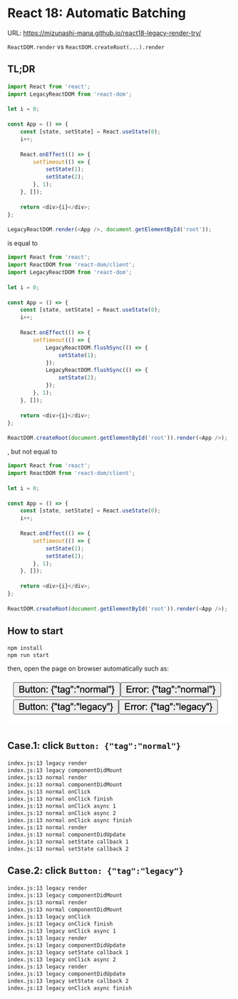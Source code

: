 # React 18: Automatic Batching

URL: https://mizunashi-mana.github.io/react18-legacy-render-try/

`ReactDOM.render` vs `ReactDOM.createRoot(...).render`

## TL;DR

```javascript
import React from 'react';
import LegacyReactDOM from 'react-dom';

let i = 0;

const App = () => {
    const [state, setState] = React.useState(0);
    i++;

    React.onEffect(() => {
        setTimeout(() => {
            setState(1);
            setState(2);
        }, 1);
    }, []);

    return <div>{i}</div>;
};

LegacyReactDOM.render(<App />, document.getElementById('root'));
```

is equal to

```javascript
import React from 'react';
import ReactDOM from 'react-dom/client';
import LegacyReactDOM from 'react-dom';

let i = 0;

const App = () => {
    const [state, setState] = React.useState(0);
    i++;

    React.onEffect(() => {
        setTimeout(() => {
            LegacyReactDOM.flushSync(() => {
                setState(1);
            });
            LegacyReactDOM.flushSync(() => {
                setState(2);
            });
        }, 1);
    }, []);

    return <div>{i}</div>;
};

ReactDOM.createRoot(document.getElementById('root')).render(<App />);
```

, but not equal to

```javascript
import React from 'react';
import ReactDOM from 'react-dom/client';

let i = 0;

const App = () => {
    const [state, setState] = React.useState(0);
    i++;

    React.onEffect(() => {
        setTimeout(() => {
            setState(1);
            setState(2);
        }, 1);
    }, []);

    return <div>{i}</div>;
};

ReactDOM.createRoot(document.getElementById('root')).render(<App />);
```

## How to start

```
npm install
npm run start
```

then, open the page on browser automatically such as:

![](./public/example-screenshot.png)

## Case.1: click `Button: {"tag":"normal"}`

```
index.js:13 legacy render
index.js:13 legacy componentDidMount
index.js:13 normal render
index.js:13 normal componentDidMount
index.js:13 normal onClick
index.js:13 normal onClick finish
index.js:13 normal onClick async 1
index.js:13 normal onClick async 2
index.js:13 normal onClick async finish
index.js:13 normal render
index.js:13 normal componentDidUpdate
index.js:13 normal setState callback 1
index.js:13 normal setState callback 2
```

## Case.2: click `Button: {"tag":"legacy"}`

```
index.js:13 legacy render
index.js:13 legacy componentDidMount
index.js:13 normal render
index.js:13 normal componentDidMount
index.js:13 legacy onClick
index.js:13 legacy onClick finish
index.js:13 legacy onClick async 1
index.js:13 legacy render
index.js:13 legacy componentDidUpdate
index.js:13 legacy setState callback 1
index.js:13 legacy onClick async 2
index.js:13 legacy render
index.js:13 legacy componentDidUpdate
index.js:13 legacy setState callback 2
index.js:13 legacy onClick async finish
```
